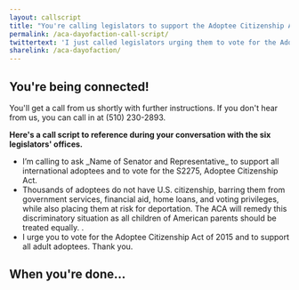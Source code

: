 ```yaml
---
layout: callscript
title: "You're calling legislators to support the Adoptee Citizenship Act"
permalink: /aca-dayofaction-call-script/
twittertext: 'I just called legislators urging them to vote for the Adoptee Citizenship Act! %23citizenshipforalladoptees %4018millionrising'
sharelink: /aca-dayofaction/
---
```

## You're being connected!

You'll get a call from us shortly with further instructions. If you don't hear from us, you can call in at (510) 230-2893. 

__Here's a call script to reference during your conversation with the six legislators' offices.__

<div class="featurebox">
<ul class="script">
<li>I’m calling to ask _Name of Senator and Representative_ to support all international adoptees and to vote for the S2275, Adoptee Citizenship Act.</li>
<li>Thousands of adoptees do not have U.S. citizenship, barring them from government services, financial aid, home loans, and voting privileges, while also placing them at risk for deportation. The ACA will remedy this discriminatory situation as all children of American parents should be treated equally. .</li>
<li>I urge you to vote for the Adoptee Citizenship Act of 2015 and to support all adult adoptees. Thank you.
</li></ul>
</div>

## When you're done...